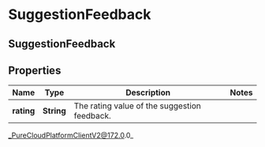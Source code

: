 # SuggestionFeedback

## SuggestionFeedback

## Properties

|Name | Type | Description | Notes|
|------------ | ------------- | ------------- | -------------|
| **rating** | **String** | The rating value of the suggestion feedback. | |



_PureCloudPlatformClientV2@172.0.0_
